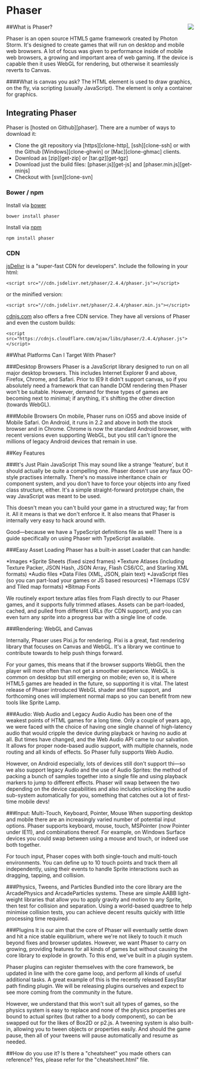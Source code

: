 # Phaser

<img src="http://phaser.io/images/github/jump.jpg" align="right">

##What is Phaser?

Phaser is an open source HTML5 game framework created by Photon Storm. It's designed to create games that will run on desktop and mobile web browsers. A lot of focus was given to performance inside of mobile web browsers, a growing and important area of web gaming. If the device is capable then it uses WebGL for rendering, but otherwise it seamlessly reverts to Canvas. 

####What is canvas you ask? 
The HTML <canvas> element is used to draw graphics, on the fly, via scripting (usually JavaScript). The <canvas> element is only a container for graphics.

## Integrating Phaser

Phaser is [hosted on Github][phaser]. There are a number of ways to download it:

* Clone the git repository via [https][clone-http], [ssh][clone-ssh] or with the Github [Windows][clone-ghwin] or [Mac][clone-ghmac] clients.
* Download as [zip][get-zip] or [tar.gz][get-tgz]
* Download just the build files: [phaser.js][get-js] and [phaser.min.js][get-minjs]
* Checkout with [svn][clone-svn]

### Bower / npm

Install via [bower](http://bower.io)

`bower install phaser`

Install via [npm](https://www.npmjs.com)

`npm install phaser`

### CDN

[jsDelivr](http://www.jsdelivr.com/#!phaser) is a "super-fast CDN for developers". Include the following in your html:

`<script src="//cdn.jsdelivr.net/phaser/2.4.4/phaser.js"></script>`

or the minified version:

`<script src="//cdn.jsdelivr.net/phaser/2.4.4/phaser.min.js"></script>`

[cdnjs.com](https://cdnjs.com/libraries/phaser) also offers a free CDN service. They have all versions of Phaser and even the custom builds:

`<script src="https://cdnjs.cloudflare.com/ajax/libs/phaser/2.4.4/phaser.js"></script>`

##What Platforms Can I Target With Phaser?

###Desktop Browsers
Phaser is a JavaScript library designed to run on all major desktop browsers. This includes Internet Explorer 9 and above, Firefox, Chrome, and Safari. Prior to IE9 it didn't support canvas, so if you absolutely need a framework that can handle DOM rendering then Phaser won't be suitable. However, demand for these types of games are becoming next to minimal; if anything, it's shifting the other direction (towards WebGL).

###Mobile Browsers
On mobile, Phaser runs on iOS5 and above inside of Mobile Safari. On Android, it runs in 2.2 and above in both the stock browser and in Chrome. Chrome is now the standard Android browser, with recent versions even supporting WebGL, but you still can't ignore the millions of legacy Android devices that remain in use.


##Key Features

###It's Just Plain JavaScript
This may sound like a strange 'feature', but it should actually be quite a compelling one. Phaser doesn't use any faux OO-style practises internally. There's no massive inheritance chain or component system, and you don't have to force your objects into any fixed class structure, either. It's a simple straight-forward prototype chain, the way JavaScript was meant to be used.

This doesn't mean you can't build your game in a structured way; far from it. All it means is that we don't enforce it. It also means that Phaser is internally very easy to hack around with.

Good—because we have a TypeScript definitions file as well! There is a guide specifically on using Phaser with TypeScript available.

###Easy Asset Loading
Phaser has a built-in asset Loader that can handle:

*Images
*Sprite Sheets (fixed sized frames)
*Texture Atlases (including Texture Packer, JSON Hash, JSON Array, Flash CS6/CC, and Starling XML formats)
*Audio files
*Data Files (XML, JSON, plain text)
*JavaScript files (so you can part-load your games or JS based resources)
*Tilemaps (CSV and Tiled map formats)
*Bitmap Fonts

We routinely export texture atlas files from Flash directly to our Phaser games, and it supports fully trimmed atlases. Assets can be part-loaded, cached, and pulled from different URLs (for CDN support), and you can even turn any sprite into a progress bar with a single line of code.

###Rendering: WebGL and Canvas

Internally, Phaser uses Pixi.js for rendering. Pixi is a great, fast rendering library that focuses on Canvas and WebGL. It's a library we continue to contribute towards to help push things forward.

For your games, this means that if the browser supports WebGL then the player will more often than not get a smoother experience. WebGL is common on desktop but still emerging on mobile; even so, it is where HTML5 games are headed in the future, so supporting it is vital. The latest release of Phaser introduced WebGL shader and filter support, and forthcoming ones will implement normal maps so you can benefit from new tools like Sprite Lamp.

###Audio: Web Audio and Legacy Audio
Audio has been one of the weakest points of HTML games for a long time. Only a couple of years ago, we were faced with the choice of having one single channel of high-latency audio that would cripple the device during playback or having no audio at all. But times have changed, and the Web Audio API came to our salvation. It allows for proper node-based audio support, with multiple channels, node routing and all kinds of effects. So Phaser fully supports Web Audio.

However, on Android especially, lots of devices still don't support thi—so we also support legacy Audio and the use of Audio Sprites: the method of packing a bunch of samples together into a single file and using playback markers to jump to different effects. Phaser will swap between the two depending on the device capabilities and also includes unlocking the audio sub-system automatically for you, something that catches out a lot of first-time mobile devs!

###Input: Multi-Touch, Keyboard, Pointer, Mouse
When supporting desktop and mobile there are an increasingly varied number of potential input options. Phaser supports keyboard, mouse, touch, MSPointer (now Pointer under IE11), and combinations thereof. For example, on Windows Surface devices you could swap between using a mouse and touch, or indeed use both together.

For touch input, Phaser copes with both single-touch and multi-touch environments. You can define up to 10 touch points and track them all independently, using their events to handle Sprite interactions such as dragging, tapping, and collision.

###Physics, Tweens, and Particles
Bundled into the core library are the ArcadePhysics and ArcadeParticles systems. These are simple AABB light-weight libraries that allow you to apply gravity and motion to any Sprite, then test for collision and separation. Using a world-based quadtree to help minimise collision tests, you can achieve decent results quickly with little processing time required.

###Plugins
It is our aim that the core of Phaser will eventually settle down and hit a nice stable equilibrium, where we're not likely to touch it much beyond fixes and browser updates. However, we want Phaser to carry on growing, providing features for all kinds of games but without causing the core library to explode in growth. To this end, we've built in a plugin system.

Phaser plugins can register themselves with the core framework, be updated in line with the core game loop, and perform all kinds of useful additional tasks. A great example of this is the recently released EasyStar path finding plugin. We will be releasing plugins ourselves and expect to see more coming from the community in the future.



However, we understand that this won't suit all types of games, so the physics system is easy to replace and none of the physics properties are bound to actual sprites (but rather to a body component), so can be swapped out for the likes of Box2D or p2.js. A tweening system is also built-in, allowing you to tween objects or properties easily. And should the game pause, then all of your tweens will pause automatically and resume as needed.

##How do you use it? Is there a "cheatsheet" you made others can reference?
Yes, please refer for the "cheatsheet.html" file.



